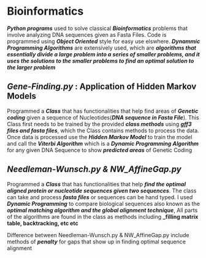 # Bioinformatics

**_Python programs_** used to solve classical **_Bioinformatics_** problems that involve analyzing DNA sequences given as Fasta Files. Code is programmed using **_Object Oriented_** style for easy use elswhere. **_Dynammic Programming Algorithms_** are extensively used, which are **_algorithms that essentially divide a large problem into a series of smaller problems, and it uses the solutions to the smaller problems to find an optimal solution to the larger problem_**

## _Gene-Finding.py_ : Application of Hidden Markov Models

Programmed a **_Class_** that has functionalities that help find areas of **_Genetic coding_** given a sequence of Nucleotides(**_DNA sequence in Fasta File_**). This Class first needs to be trained by the provided **_class methods_** using **_gff3 files and fasta files_**, which the Class contains methods to process the data. Once data is processed use the **_Hidden Markov Model_** to train the model and call the **_Viterbi Algorithm_** which is a **_Dynamic Programming Algorithm_** for any given DNA Sequence to show **_predicted areas_** of Genetic Coding



## _Needleman-Wunsch.py & NW_AffineGap.py_

Programmed a **_Class_** that has functionalities that help **_find the optimal aligned protein or nucleotide sequences given two sequences_**. The class can take and process **_fasta files_** or sequences can be hand typed. I used **_Dynamic Programming_** to compare biological sequences also known as the **_optimal matching algorithm and the global alignment technique_**, All parts of the algorithms are found in the class as methods including **_filling matrix table, backtracking, etc etc**

Difference between Needleman-Wunsch.py & NW_AffineGap.py include methods of **_penalty_** for gaps that show up in finding optimal sequence alignment

  
